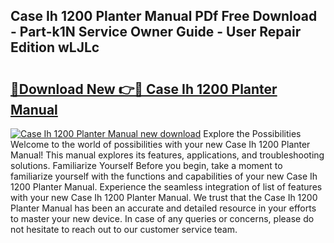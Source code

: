 ## Case Ih 1200 Planter Manual PDf Free Download - Part-k1N Service Owner Guide - User Repair Edition wLJLc

# <h2><a href="http://bc87802.oget.top/?id=Case+Ih+1200+Planter+Manual">🔗Download New 👉🔴 Case Ih 1200 Planter Manual</a></h2>

[![Case Ih 1200 Planter Manual new download](https://i.imgur.com/5g1atiW.png)](http://bc87802.oget.top/?id=Case+Ih+1200+Planter+Manual)
Explore the Possibilities Welcome to the world of possibilities with your new Case Ih 1200 Planter Manual! This manual explores its features, applications, and troubleshooting solutions. Familiarize Yourself Before you begin, take a moment to familiarize yourself with the functions and capabilities of your new Case Ih 1200 Planter Manual. Experience the seamless integration of list of features with your new Case Ih 1200 Planter Manual. We trust that the Case Ih 1200 Planter Manual has been an accurate and detailed resource in your efforts to master your new device. In case of any queries or concerns, please do not hesitate to reach out to our customer service team.
